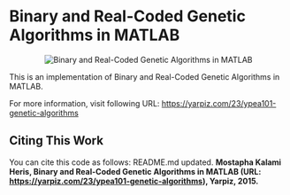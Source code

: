 # Binary and Real-Coded Genetic Algorithms in MATLAB

<p align="center">
    <img src="https://yarpiz.com/wp-content/uploads/2015/09/ypea101-genetic-algorithms.jpg" alt="Binary and Real-Coded Genetic Algorithms in MATLAB">
</p>

This is an implementation of Binary and Real-Coded Genetic Algorithms in MATLAB.

For more information, visit following URL:
https://yarpiz.com/23/ypea101-genetic-algorithms

## Citing This Work
You can cite this code as follows:
README.md updated.
**Mostapha Kalami Heris, Binary and Real-Coded Genetic Algorithms in MATLAB (URL: https://yarpiz.com/23/ypea101-genetic-algorithms), Yarpiz, 2015.**
